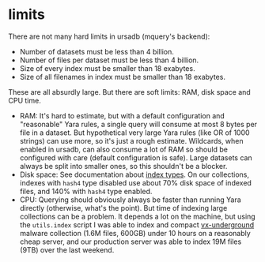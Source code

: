 # limits

There are not many hard limits in ursadb (mquery's backend):

 - Number of datasets must be less than 4 billion.
 - Number of files per dataset must be less than 4 billion.
 - Size of every index must be smaller than 18 exabytes.
 - Size of all filenames in index must be smaller than 18 exabytes.

These are all absurdly large. But there are soft limits: RAM, disk space and CPU time.

 - RAM: It's hard to estimate, but with a default configuration and "reasonable" Yara
    rules, a single query will consume at most 8 bytes per file in a dataset.
    But hypothetical very large Yara rules (like OR of 1000 strings) can use more, so
    it's just a rough estimate. Wildcards, when enabled in ursadb, can also consume
    a lot of RAM so should be configured with care (default configuration is safe).
    Large datasets can always be split into smaller ones, so this shouldn't be
    a blocker.
 - Disk space: See documentation about [index types](./indextypes.md). On our
    collections, indexes with `hash4` type disabled use about 70% disk space of
    indexed files, and 140% with `hash4` type enabled.
 - CPU: Querying should obviously always be faster than running Yara directly
    (otherwise, what's the point). But time of indexing large collections can be
    a problem. It depends a lot on the machine, but using the `utils.index` script
    I was able to index and compact [vx-underground](https://vx-underground.org/)
    malware collection (1.6M files, 600GB) under 10 hours on a reasonably cheap server,
    and our production server was able to index 19M files (9TB) over the last weekend.
